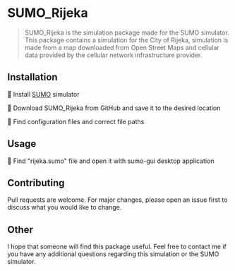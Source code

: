 ﻿# SUMO_Rijeka

>	SUMO_Rijeka is the simulation package made for the SUMO simulator.
>	This package contains a simulation for the City of Rijeka, simulation is made from a map downloaded from Open Street Maps and cellular data provided by the cellular network infrastructure provider. 
	
## Installation
📌 Install [SUMO](https://www.eclipse.org/sumo/) simulator 

📌 Download SUMO_Rijeka from GitHub and save it to the desired location

📌 Find configuration files and correct file paths

## Usage
📌 Find "rijeka.sumo" file and open it with sumo-gui desktop application

## Contributing
Pull requests are welcome. For major changes, please open an issue first to discuss what you would like to change.

## Other

I hope that someone will find this package useful. Feel free to contact me if you have any additional questions regarding this simulation or the SUMO simulator. 

